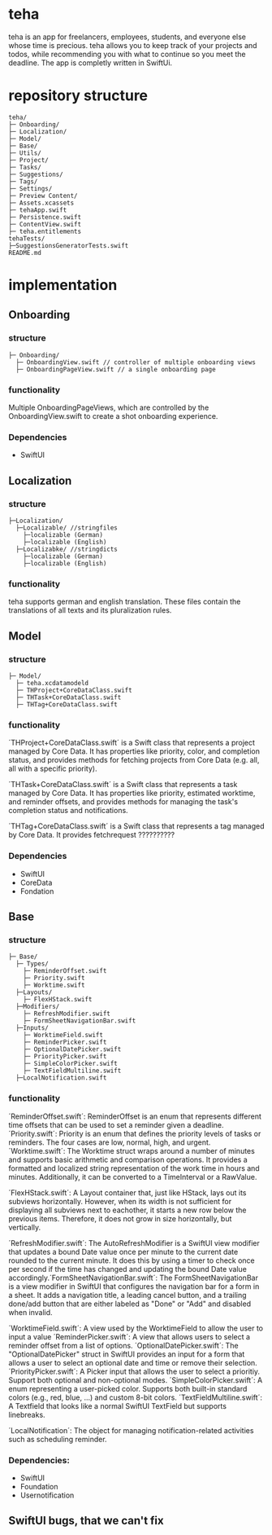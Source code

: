 # teha

teha is an app for freelancers, employees, students, and everyone else whose time is precious.
teha allows you to keep track of your projects and todos, while recommending you with what to continue so you meet the deadline.
The app is completly written in SwiftUi.

# repository structure 

```
teha/
├─ Onboarding/
├─ Localization/
├─ Model/
├─ Base/
├─ Utils/
├─ Project/
├─ Tasks/
├─ Suggestions/
├─ Tags/
├─ Settings/
├─ Preview Content/
├─ Assets.xcassets
├─ tehaApp.swift
├─ Persistence.swift
├─ ContentView.swift
├─ teha.entitlements
tehaTests/
├─SuggestionsGeneratorTests.swift
README.md 
```


# implementation

## Onboarding
### structure
```
├─ Onboarding/
  ├─ OnboardingView.swift // controller of multiple onboarding views
  ├─ OnboardingPageView.swift // a single onboarding page
  ```
### functionality

Multiple OnboardingPageViews, which are controlled by the OnboardingView.swift to create a shot onboarding experience.

### Dependencies

- SwiftUI

## Localization

### structure
```
├─Localization/
  ├─Localizable/ //stringfiles
    ├─localizable (German)
    ├─localizable (English)
  ├─Localizabke/ //stringdicts
    ├─localizable (German)
    ├─localizable (English)
 ```
### functionality
teha supports german and english translation. These files contain the translations of all texts and its pluralization rules.

    
## Model
### structure
```
├─ Model/
  ├─ teha.xcdatamodeld
  ├─ THProject+CoreDataClass.swift
  ├─ THTask+CoreDataClass.swift
  ├─ THTag+CoreDataClass.swift
 ``` 
### functionality

´THProject+CoreDataClass.swift´ is a Swift class that represents a project managed by Core Data. It has properties like priority, color, and completion status, and provides methods for fetching projects from Core Data (e.g. all, all with a specific priority).

´THTask+CoreDataClass.swift´ is a Swift class that represents a task managed by Core Data. It has properties like priority, estimated worktime, and reminder offsets, and provides methods for managing the task's completion status and notifications.

´THTag+CoreDataClass.swift´ is a Swift class that represents a tag managed by Core Data. It provides fetchrequest ??????????

### Dependencies
- SwiftUI
- CoreData
- Fondation

## Base
### structure
```
├─ Base/
  ├─ Types/
    ├─ ReminderOffset.swift
    ├─ Priority.swift
    ├─ Worktime.swift
  ├─Layouts/
    ├─ FlexHStack.swift
  ├─Modifiers/
    ├─ RefreshModifier.swift
    ├─ FormSheetNavigationBar.swift
  ├─Inputs/
    ├─ WorktimeField.swift
    ├─ ReminderPicker.swift
    ├─ OptionalDatePicker.swift
    ├─ PriorityPicker.swift
    ├─ SimpleColorPicker.swift
    ├─ TextFieldMultiline.swift
  ├─LocalNotification.swift
 ``` 
### functionality

´ReminderOffset.swift´:  ReminderOffset is an enum that represents different time offsets that can be used to set a reminder given a deadline.
´Priority.swift´: Priority is an enum that defines the priority levels of tasks or reminders. The four cases are low, normal, high, and urgent.
´Worktime.swift´: The Worktime struct wraps around a number of minutes and supports basic arithmetic and comparison operations. It provides a formatted and localized string representation of the work time in hours and minutes. Additionally, it can be converted to a TimeInterval or a RawValue.

´FlexHStack.swift´: A Layout container that, just like HStack, lays out its subviews horizontally. However, when its width is not sufficient for displaying all subviews next to eachother, it starts a new row below the previous items. Therefore, it does not grow in size horizontally, but vertically.


´RefreshModifier.swift´: The AutoRefreshModifier is a SwiftUI view modifier that updates a bound Date value once per minute to the current date rounded to the current minute. It does this by using a timer to check once per second if the time has changed and updating the bound Date value accordingly.´FormSheetNavigationBar.swift´: The FormSheetNavigationBar is a view modifier in SwiftUI that configures the navigation bar for a form in a sheet. It adds a navigation title, a leading cancel button, and a trailing done/add button that are either labeled as "Done" or "Add" and disabled when invalid.

´WorktimeField.swift´: A view used by the WorktimeField to allow the user to input a value
´ReminderPicker.swift´: A view that allows users to select a reminder offset from a list of options.
´OptionalDatePicker.swift´: The "OptionalDatePicker" struct in SwiftUI provides an input for a form that allows a user to select an optional date and time or remove their selection. 
´PriorityPicker.swift´: A Picker input that allows the user to select a prioritiy. Support both optional and non-optional modes.
´SimpleColorPicker.swift´: A enum representing a user-picked color. Supports both built-in standard colors (e.g., red, blue, ...) and custom 8-bit colors.
´TextFieldMultiline.swift´: A Textfield that looks like a normal SwiftUI TextField but supports linebreaks.

´LocalNotification´: The object for managing notification-related activities such as scheduling reminder.

### Dependencies:
- SwiftUI
- Foundation
- Usernotification

  
## SwiftUI bugs, that we can't fix





